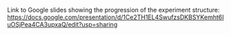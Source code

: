 Link to Google slides showing the progression of the experiment structure: https://docs.google.com/presentation/d/1Ce2TH1EL4SwufzsDKBSYKemht6IuOSjPea4CA3upxaQ/edit?usp=sharing